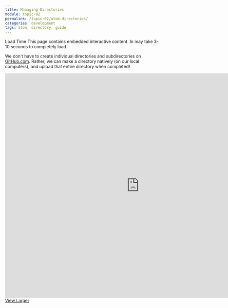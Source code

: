 ```yaml
---
title: Managing Directories
module: topic-02
permalink: /topic-02/atom-directories/
categories: development
tags: atom, directory, guide
---
```


<div class="divider-heading"></div>


<span class="label label-warning">Load Time</span> This page contains embedded interactive content. In may take 3-10 seconds to completely load.

We don't have to create individual directories and subdirectories on <a href="https://github.com/" target="_blank">GitHub.com</a>. Rather, we can make a directory natively (on our local computers), and upload that entire directory when completed!

<iframe src="https://umontanamediaarts.com/MART341/wp-admin/admin-ajax.php?action=h5p_embed&id=5" width="877" height="737" frameborder="0" allowfullscreen="allowfullscreen"></iframe><script src="https://umontanamediaarts.com/MART341/wp-content/plugins/h5p/h5p-php-library/js/h5p-resizer.js" charset="UTF-8"></script>
<a href="https://umontanamediaarts.com/MART341/wp-admin/admin-ajax.php?action=h5p_embed&id=5" class="btn btn-default btn-xs" target="_blank">View Larger</a>
